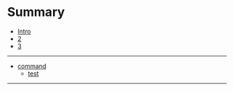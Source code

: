 # Summary
- [Intro](./<$>.md)
- [2](./chapter_2.md)
- [3](./chapter_3.md)
---
- [command]()
    - [test]()
---
